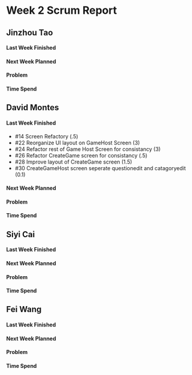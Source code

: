 # Week 2 Scrum Report 

## Jinzhou Tao

#### Last Week Finished 
#### Next Week Planned
#### Problem
#### Time Spend

## David Montes

#### Last Week Finished
 - #14 Screen Refactory (.5)
 - #22 Reorganize UI layout on GameHost Screen (3)
 - #24 Refactor rest of Game Host Screen for consistancy (3)
 - #26 Refactor CreateGame screen for consistancy (.5) 
 - #28 Improve layout of CreateGame screen (1.5)
 - #30 CreateGameHost screen seperate questionedit and catagoryedit (0.1)
#### Next Week Planned
#### Problem
#### Time Spend

## Siyi Cai

#### Last Week Finished 
#### Next Week Planned
#### Problem
#### Time Spend

## Fei Wang

#### Last Week Finished 
#### Next Week Planned
#### Problem
#### Time Spend
